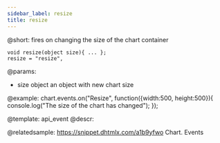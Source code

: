 ```yaml
---
sidebar_label: resize
title: resize
---          
```


@short:
fires on changing the size of the chart container

```todoapi
void resize(object size){ ... };
resize = "resize",
```

@params:
- size		object	 an object with new chart size


@example:
chart.events.on("Resize", function({width:500, height:500}){
    console.log("The size of the chart has changed");
});


@template: api_event
@descr:


@relatedsample: 
https://snippet.dhtmlx.com/a1b9yfwo	Chart. Events
